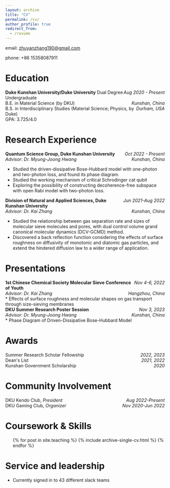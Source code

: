 ```yaml
---
layout: archive
title: "CV"
permalink: /cv/
author_profile: true
redirect_from:
  - /resume
---
```


email: zhuyanzhang190@gmail.com

phone: +86 15358087911

Education
======

<div><span style="float:right"><em>Aug 2020 - Present</em></span><b>Duke Kunshan University/Duke University</b> Dual Degree Undergraduate </div>
<div><span style="float:right"><em>Kunshan, China</em></span>B.E. in Material Science (by DKU)</div>
<div><span style="float:right"><em>Durham, USA</em></span>B.S. in Interdisciplinary Studies (Material Science; Physics, by Duke)</div>
<div>GPA: 3.725/4.0</div>
<p></p>

Research Experience
======

<div><span style="float:right"><em>Oct 2022 - Present</em></span><b>Quantum Science Group, Duke Kunshan University</b></div>
<div><span style="float:right"><em>Kunshan, China</em></span><em>Advisor: Dr. Myung-Joong Hwang</em></div>
  
* Studied the driven-dissipative Bose-Hubbard model with one-photon and two-photon loss, and found its phase diagram.
* Studied the working mechanism of critical Schrodinger cat qubit
* Exploring the possibility of constructing decoherence-free subspace with open Rabi model with two-photon loss.

<div><span style="float:right"><em>Jun 2021-Aug 2022</em></span><b>Division of Natural and Applied Sciences, Duke Kunshan University</b></div>
<div><span style="float:right"><em>Kunshan, China</em></span><em>Advisor: Dr. Kai Zhang</em></div>

* Studied the relationship between gas separation rate and sizes of molecular sieve molecules and pores, with dual control volume grand canonical molecular dynamics (DCV-GCMD) method.
* Discovered a back reflection function considering the effects of surface roughness on diffusivity of monotonic and diatomic gas particles, and extend the hindered diffusion law to a wider range of application.

Presentations
======

<div><span style="float:right"><em>Nov 4-6, 2022</em></span><b>1st Chinese Chemical Society Molecular Sieve Conference of Youth</b></div>
<div><span style="float:right"><em>Hangzhou, China</em></span><em>Advisor: Dr. Kai Zhang</em></div>
* Effects of surface roughness and molecular shapes on gas transport through size-sieving membranes

<div><span style="float:right"><em>Nov 3, 2023</em></span><b>DKU Summer Research Poster Session</b></div>
<div><span style="float:right"><em>Kunshan, China</em></span><em>Advisor: Dr. Myung-Joong Hwang</em></div>
* Phase Diagram of Driven-Dissipative Bose-Hubbard Model

Awards
======
<div><span style="float:right"><em>2022, 2023</em></span>Summer Research Scholar Fellowship</div>
<div><span style="float:right"><em>2021, 2022</em></span>Dean's List</div>
<div><span style="float:right"><em>2020</em></span>Kunshan Government Scholarship</div>
<p></p>

Community Involvement
======
<div><span style="float:right"><em>Aug 2022-Present</em></span>DKU Kendo Club, <em>President</em></div>
<div><span style="float:right"><em>Nov 2020-Jun 2022</em></span>DKU Gaming Club, <em>Organizer</em></div>
<p></p>

Coursework & Skills
======
  <ul>{% for post in site.teaching %}
    {% include archive-single-cv.html %}
  {% endfor %}</ul>
  
Service and leadership
======
* Currently signed in to 43 different slack teams
